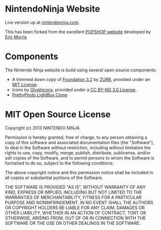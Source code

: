 # NintendoNinja Website

Live version up at [nintendoninja.com](http://nintendoninja.com).

This has been forked from the excellent [POPSHOP website](http://popright.in) developed by [Eric Morris](https://github.com/elm232/POPSHOP-website)

# Components

The Nintendo Ninja website is build using several open source components:

*   A trimmed down copy of [Foundation 3.2](http://foundation.zurb.com) by [ZURB](http://zurb.com), provided under an [MIT License](https://github.com/zurb/foundation#mit-open-source-license).
*   Icons by [Glyphicons](http://glyphicons.com/), provided under a [CC BY-ND 3.0 License](http://creativecommons.org/licenses/by-nd/3.0/).
*   [PrettyPhoto LightBox Clone](http://www.no-margin-for-errors.com/projects/prettyphoto-jquery-lightbox-clone/)

# MIT Open Source License
Copyright (c) 2013 NINTENDO NINJA

Permission is hereby granted, free of charge, to any person obtaining a copy of this software and associated documentation files (the "Software"), to deal in the Software without restriction, including without limitation the rights to use, copy, modify, merge, publish, distribute, sublicense, and/or sell copies of the Software, and to permit persons to whom the Software is furnished to do so, subject to the following conditions:

The above copyright notice and this permission notice shall be included in all copies or substantial portions of the Software.

THE SOFTWARE IS PROVIDED "AS IS", WITHOUT WARRANTY OF ANY KIND, EXPRESS OR IMPLIED, INCLUDING BUT NOT LIMITED TO THE WARRANTIES OF MERCHANTABILITY, FITNESS FOR A PARTICULAR PURPOSE AND NONINFRINGEMENT. IN NO EVENT SHALL THE AUTHORS OR COPYRIGHT HOLDERS BE LIABLE FOR ANY CLAIM, DAMAGES OR OTHER LIABILITY, WHETHER IN AN ACTION OF CONTRACT, TORT OR OTHERWISE, ARISING FROM, OUT OF OR IN CONNECTION WITH THE SOFTWARE OR THE USE OR OTHER DEALINGS IN THE SOFTWARE.